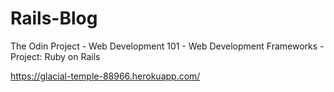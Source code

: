 # Rails-Blog
The Odin Project - Web Development 101 - Web Development Frameworks - Project: Ruby on Rails

https://glacial-temple-88966.herokuapp.com/